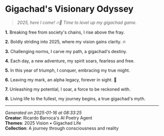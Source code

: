 # Gigachad's Visionary Odyssey

> *2025, here I come! 🔥🤘 Time to level up my gigachad game.*

**1.** Breaking free from society's chains, I rise above the fray.


**2.** Boldly striding into 2025, where my vision gains clarity. 🔥


**3.** Challenging norms, I carve my path, a gigachad's destiny.


**4.** Each day, a new adventure, my spirit soars, fearless and free.


**5.** In this year of triumph, I conquer, embracing my true might.


**6.** Leaving my mark, an alpha legacy, forever in sight. 💪


**7.** Unleashing my potential, I soar, a force to be reckoned with.


**8.** Living life to the fullest, my journey begins, a true gigachad's myth.



---

*Generated on 2025-01-16 at 08:33:25*  
**Creator**: Ricardo Barroca's AI Poetry Agent  
**Themes**: 2025 Vision • Gigachad Life  
**Collection**: A journey through consciousness and reality